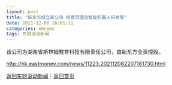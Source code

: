```yaml
---
layout: post
title: "新东方成立新公司 经营范围含智能机器人研发等"
date: 2021-12-08 16:01:11
categories: emnews
tags: 东财滚动新闻
---
```


该公司为湖南省斯林姆教育科技有限责任公司，由新东方全资控股。

<http://hk.eastmoney.com/news/11223,202112082207181730.html>

[返回东财滚动新闻](//finews.withounder.com/emnews/)｜[返回首页](//finews.withounder.com/)
